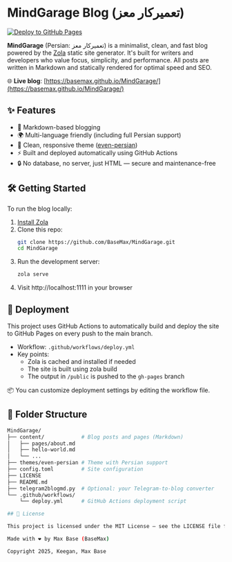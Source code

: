 # MindGarage Blog (تعمیرکار معز)

[![Deploy to GitHub Pages](https://github.com/BaseMax/MindGarage/actions/workflows/deploy.yml/badge.svg)](https://github.com/BaseMax/MindGarage/actions)

**MindGarage** (Persian: تعمیرکار معز) is a minimalist, clean, and fast blog powered by the [Zola](https://www.getzola.org/) static site generator. It's built for writers and developers who value focus, simplicity, and performance. All posts are written in Markdown and statically rendered for optimal speed and SEO.

🌐 **Live blog**: [https://basemax.github.io/MindGarage/](https://basemax.github.io/MindGarage/)

## ✨ Features

- 📝 Markdown-based blogging
- 🌍 Multi-language friendly (including full Persian support)
- 🎨 Clean, responsive theme ([even-persian](./themes/even-persian))
- ⚡ Built and deployed automatically using GitHub Actions
- 🔒 No database, no server, just HTML — secure and maintenance-free

## 🛠️ Getting Started

To run the blog locally:

1. [Install Zola](https://www.getzola.org/documentation/getting-started/installation/)
2. Clone this repo:
   ```bash
   git clone https://github.com/BaseMax/MindGarage.git
   cd MindGarage
   ```
3. Run the development server:
    ```bash
    zola serve
    ```
4. Visit http://localhost:1111 in your browser

## 🚀 Deployment

This project uses GitHub Actions to automatically build and deploy the site to GitHub Pages on every push to the main branch.

- Workflow: `.github/workflows/deploy.yml`
- Key points:
    - Zola is cached and installed if needed
    - The site is built using zola build
    - The output in `/public` is pushed to the `gh-pages` branch

📦 You can customize deployment settings by editing the workflow file.

## 🧩 Folder Structure

```bash
MindGarage/
├── content/            # Blog posts and pages (Markdown)
│   ├── pages/about.md
│   ├── hello-world.md
│   └── ...
├── themes/even-persian # Theme with Persian support
├── config.toml         # Site configuration
├── LICENSE
├── README.md
├── telegram2blogmd.py  # Optional: your Telegram-to-blog converter
└── .github/workflows/
    └── deploy.yml      # GitHub Actions deployment script

## 📄 License

This project is licensed under the MIT License — see the LICENSE file for details.

Made with ❤️ by Max Base (BaseMax)

Copyright 2025, Keegan, Max Base
